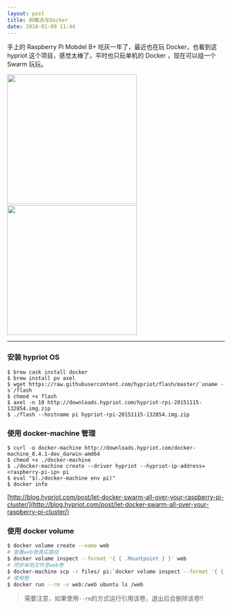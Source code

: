 ```yaml
---
layout: post
title: 树莓派与Docker
date: 2016-01-09 11:44
---
```


手上的 Raspberry Pi Mobdel B+ 吃灰一年了，最近也在玩 Docker，也看到这 hypriot 这个项目，感觉太棒了，平时也只玩单机的 Docker ，现在可以组一个 Swarm 玩玩。

<img src="http://ww2.sinaimg.cn/mw690/6734058fgw1ezt3s2su51j21kw1kw1kx.jpg" width="300">&nbsp;&nbsp;<img src="http://ww1.sinaimg.cn/mw690/6734058fgw1ezt3rjnm07j21kw1kw7wh.jpg" width="300">

---

### 安装 hypriot OS

```
$ brew cask install docker
$ brew install pv axel
$ wget https://raw.githubusercontent.com/hypriot/flash/master/`uname -s`/flash
$ chmod +x flash
$ axel -n 10 http://downloads.hypriot.com/hypriot-rpi-20151115-132854.img.zip
$ ./flash --hostname pi hypriot-rpi-20151115-132854.img.zip
```

### 使用 docker-machine 管理

```
$ curl -o docker-machine http://downloads.hypriot.com/docker-machine_0.4.1-dev_darwin-amd64
$ chmod +x ./docker-machine
$ ./docker-machine create --driver hypriot --hypriot-ip-address=<raspberry-pi-ip> pi
$ eval "$(./docker-machine env pi)"
$ docker info
```

[http://blog.hypriot.com/post/let-docker-swarm-all-over-your-raspberry-pi-cluster/](http://blog.hypriot.com/post/let-docker-swarm-all-over-your-raspberry-pi-cluster/)

### 使用 docker volume

```bash
$ docker volume create --name web
# 查看web卷真实路径
$ docker volume inspect --format '{ { .Mountpoint } }' web
# 同步本地文件至web卷
$ docker-machine scp -r files/ pi:`docker volume inspect --format '{ { .Mountpoint } }' web`/
# 使用卷
$ docker run --rm -v web:/web ubuntu ls /web
```

> 需要注意，如果使用`--rm`的方式运行引用该卷，退出后会删除该卷!!
